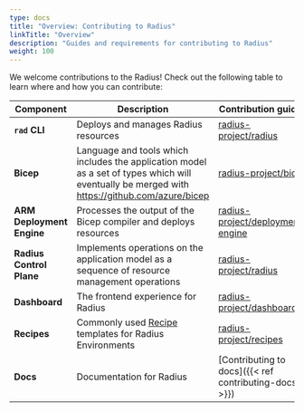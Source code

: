 ```yaml
---
type: docs
title: "Overview: Contributing to Radius"
linkTitle: "Overview"
description: "Guides and requirements for contributing to Radius"
weight: 100
---
```


We welcome contributions to the Radius! Check  out  the following table to learn where and how you can contribute:

| Component | Description | Contribution guides |
|-----------|-------------|---------------------|
| **`rad` CLI** | Deploys and manages Radius resources | [radius-project/radius](https://github.com/radius-project/radius/blob/main/docs/contributing/contributing-code/contributing-code-cli/running-rad-cli.md) |
| **Bicep** | Language and tools which includes the application model as a set of types which will eventually be merged with https://github.com/azure/bicep | [radius-project/bicep](https://github.com/radius-project/bicep/blob/radius-compiler/CONTRIBUTING.md) |
| **ARM Deployment Engine** | Processes the output of the Bicep compiler and deploys resources | [radius-project/deployment-engine](https://github.com/radius-project/deployment-engine/blob/main/CONTRIBUTING.md) |
| **Radius Control Plane** | Implements operations on the application model as a sequence of resource management operations | [radius-project/radius](https://github.com/radius-project/radius/tree/main/docs/contributing/contributing-code) |
| **Dashboard** | The frontend experience for Radius | [radius-project/dashboard](https://github.com/radius-project/dashboard/blob/main/CONTRIBUTING.md) |
| **Recipes** | Commonly used [Recipe](https://docs.radapp.dev/recipes) templates for Radius Environments | [radius-project/recipes](https://github.com/radius-project/recipes/blob/main/CONTRIBUTING.md) |
| **Docs** | Documentation for Radius | [Contributing to docs]({{< ref contributing-docs >}}) |
